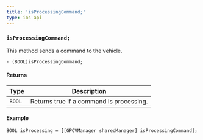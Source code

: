 ```yaml
---
title: 'isProcessingCommand;'
type: ios api
---
```


### `isProcessingCommand;`

This method sends a command to the vehicle.

```objective_c
- (BOOL)isProcessingCommand;
```

#### Returns

Type | Description 
----|----
`BOOL` | Returns true if a command is processing. | 

#### Example

```objective_c
BOOL isProcessing = [[GPCVManager sharedManager] isProcessingCommand];
```
